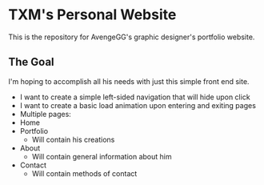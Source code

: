 # TXM's Personal Website
This is the repository for AvengeGG's graphic designer's portfolio website. 
## The Goal
I'm hoping to accomplish all his needs with just this simple front end site.
* I want to create a simple left-sided navigation that will hide upon click
* I want to create a basic load animation upon entering and exiting pages
* Multiple pages:
 * Home
  * Portfolio
    * Will contain his creations
  * About
    * Will contain general information about him
  * Contact
    * Will contain methods of contact

